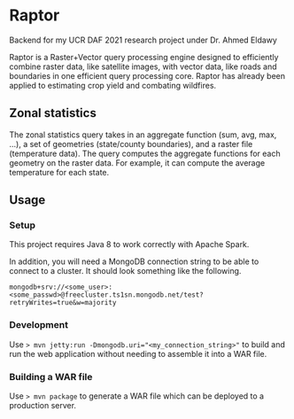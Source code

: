 # Raptor

Backend for my UCR DAF 2021 research project under Dr. Ahmed Eldawy

Raptor is a Raster+Vector query processing engine designed to efficiently combine raster data, like satellite images, with vector data, like roads and boundaries in one efficient query processing core. Raptor has already been applied to estimating crop yield and combating wildfires.

## Zonal statistics

The zonal statistics query takes in an aggregate function (sum, avg, max, ...), a set of geometries (state/county boundaries), and a raster file (temperature data). The query computes the aggregate functions for each geometry on the raster data. For example, it can compute the average temperature for each state.

## Usage

### Setup

This project requires Java 8 to work correctly with Apache Spark.

In addition, you will need a MongoDB connection string to be able to connect to a cluster. It should look something like the following.

```mongodb+srv://<some_user>:<some_passwd>@freecluster.ts1sn.mongodb.net/test?retryWrites=true&w=majority```

### Development

Use ```> mvn jetty:run -Dmongodb.uri="<my_connection_string>"``` to build and run the web application without needing to assemble it into a WAR file.

### Building a WAR file

Use ```> mvn package``` to generate a WAR file which can be deployed to a production server.